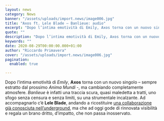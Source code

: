 ```yaml
---
layout: news
category: News
banner: "/assets/uploads/import.news/image006.jpg"
title: "Axos ft. Lele Blade – Banlieue: audio"
excerpt: "Dopo l’intima emotività di Emily, Axos torna con un nuovo singolo – sempre estratto dal prossimo Anima Mundi -, ma cambiando completamente atmosfere. Banlieue è infatti una traccia scura, quasi maledetta a tratti, uno sfogo senza censura e senza limiti, su una strumentale incalzante. Ad accompagnarlo c’è Lele Blade, andando a ricostituire una collaborazione già [&hellip"
quote: ""
description: "Dopo l’intima emotività di Emily, Axos torna con un nuovo singolo – sempre estratto dal prossimo Anima Mundi -, ma cambiando completamente atmosfere. Banlieue è infatti una traccia scura, quasi maledetta a tratti, uno sfogo senza censura e senza limiti, su una strumentale incalzante. Ad accompagnarlo c’è Lele Blade, andando a ricostituire una collaborazione già [&hellip"
keywords: ""
date: 2020-08-29T00:00:00.000+01:00
author: "Riccardo Primavera"
cover: "/assets/uploads/import.news/image006.jpg"
pagination:
  enabled: true

---
```


Dopo l’intima emotività di _Emily_, **Axos** torna con un nuovo singolo – sempre estratto dal prossimo _Anima Mundi_ \-, ma cambiando completamente atmosfere. _Banlieue_ è infatti una traccia scura, quasi maledetta a tratti, uno sfogo senza censura e senza limiti, su una strumentale incalzante. Ad accompagnarlo c’è **Lele Blade**, andando a ricostituire [una collaborazione già conosciuta nell’underground](https://open.spotify.com/track/043ivZD9gI4VFBPBPaSFO5?si=NMjmvD5TRMGq9MsvGDiTHw), ma che ad oggi gode di rinnovata visibilità e regala un brano dritto, d’impatto, che non passa inosservato.